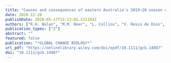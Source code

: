 ```yaml
---
title: "Causes and consequences of eastern Australia's 2019–20 season of mega-fires"
date: 2020-12-28
publishDate: 2020-05-17T15:13:02.531193Z
authors: ["R.H. Nolan", "M.M. Boer", "L. Collins", "V. Resco de Dios", "H. Clarke", "M. Jenkins", "B. Kenny", "R.A. Bradstock"]
publication_types: ["2"]
abstract: ""
featured: false
publication: "*GLOBAL CHANGE BIOLOGY*"
url_pdf: "https://onlinelibrary.wiley.com/doi/epdf/10.1111/gcb.14987"
doi: "10.1111/gcb.14987"
---
```


